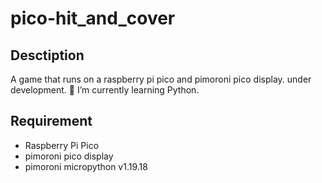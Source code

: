 # pico-hit_and_cover
## Desctiption
A game that runs on a raspberry pi pico and pimoroni pico display.
under development.
🌱 I’m currently learning Python.

## Requirement
* Raspberry Pi Pico
* pimoroni pico display
* pimoroni micropython v1.19.18
